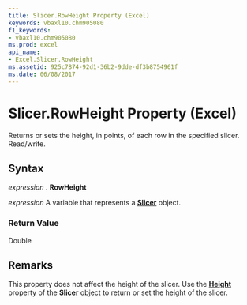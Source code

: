 ```yaml
---
title: Slicer.RowHeight Property (Excel)
keywords: vbaxl10.chm905080
f1_keywords:
- vbaxl10.chm905080
ms.prod: excel
api_name:
- Excel.Slicer.RowHeight
ms.assetid: 925c7874-92d1-36b2-9dde-df3b8754961f
ms.date: 06/08/2017
---
```



# Slicer.RowHeight Property (Excel)

Returns or sets the height, in points, of each row in the specified slicer. Read/write.


## Syntax

 _expression_ . **RowHeight**

 _expression_ A variable that represents a **[Slicer](Excel.Slicer.md)** object.


### Return Value

Double


## Remarks

This property does not affect the height of the slicer. Use the  **[Height](Excel.Slicer.Height.md)** property of the **[Slicer](Excel.Slicer.md)** object to return or set the height of the slicer.


